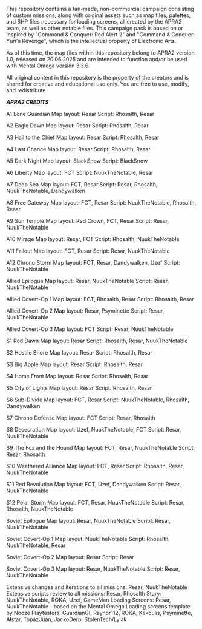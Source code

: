 This repository contains a fan-made, non-commercial campaign consisting of custom missions, along with original assets such as map files, palettes, and SHP files necessary for loading screens, all created by the APRA2 team, as well as other notable files. This campaign pack is based on or inspired by "Command & Conquer: Red Alert 2" and "Command & Conquer: Yuri's Revenge", which is the intellectual property of Electronic Arts.

As of this time, the map files within this repository belong to APRA2 version 1.0, released on 20.06.2025 and are intended to function and/or be used with Mental Omega version 3.3.6

All original content in this repository is the property of the creators and is shared for creative and educational use only. You are free to use, modify, and redistribute


***APRA2 CREDITS***



A1 Lone Guardian
Map layout: Resar
Script: Rhosalth, Resar<br>

A2 Eagle Dawn
Map layout: Resar
Script: Rhosalth, Resar


A3 Hail to the Chief
Map layout: Resar
Script: Rhosalth, Resar


A4 Last Chance
Map layout: Resar
Script: Rhosalth, Resar


A5 Dark Night
Map layout: BlackSnow
Script: BlackSnow


A6 Liberty
Map layout: FCT
Script: NuukTheNotable, Resar

A7 Deep Sea
Map layout: FCT, Resar
Script: Resar, Rhosalth, NuukTheNotable, Dandywalken

A8 Free Gateway
Map layout: FCT, Resar
Script: NuukTheNotable, Rhosalth, Resar

A9 Sun Temple
Map layout: Red Crown, FCT, Resar
Script: Resar, NuukTheNotable

A10 Mirage
Map layout: Resar, FCT
Script: Rhosalth, NuukTheNotable

A11 Fallout
Map layout: FCT, Resar
Script: Resar, NuukTheNotable

A12 Chrono Storm
Map layout: FCT, Resar, Dandywalken, Uzef
Script: NuukTheNotable

Allied Epilogue
Map layout: Resar, NuukTheNotable
Script: Resar, NuukTheNotable

Allied Covert-Op 1
Map layout: FCT, Rhosalth, Resar
Script: Rhosalth, Resar

Allied Covert-Op 2
Map layout: Resar, Psyminette
Script: Resar, NuukTheNotable

Allied Covert-Op 3
Map layout: FCT
Script: Resar, NuukTheNotable





S1 Red Dawn
Map layout: Resar
Script: Rhosalth, Resar, NuukTheNotable

S2 Hostile Shore
Map layout: Resar
Script: Rhosalth, Resar

S3 Big Apple
Map layout: Resar
Script: Rhosalth, Resar

S4 Home Front
Map layout: Resar
Script: Rhosalth, Resar

S5 City of Lights
Map layout: Resar
Script: Rhosalth, Resar

S6 Sub-Divide
Map layout: FCT, Resar
Script: NuukTheNotable, Rhosalth, Dandywalken

S7 Chrono Defense
Map layout: FCT
Script: Resar, Rhosalth

S8 Desecration
Map layout: Uzef, NuukTheNotable, FCT
Script: Resar, NuukTheNotable

S9 The Fox and the Hound
Map layout: FCT, Resar, NuukTheNotable
Script: Resar, Rhosalth

S10 Weathered Alliance
Map layout: FCT, Resar
Script: Rhosalth, Resar, NuukTheNotable

S11 Red Revolution
Map layout: FCT, Uzef, Dandywalken
Script: Resar, NuukTheNotable

S12 Polar Storm
Map layout: FCT, Resar, NuukTheNotable
Script: Resar, Rhosalth, NuukTheNotable

Soviet Epilogue
Map layout: Resar, NuukTheNotable
Script: Resar, NuukTheNotable

Soviet Covert-Op 1
Map layout: NuukTheNotable
Script: Rhosalth, NuukTheNotable, Resar

Soviet Covert-Op 2
Map layout: Resar
Script: Resar

Soviet Covert-Op 3
Map layout: Resar, NuukTheNotable
Script: Resar, NuukTheNotable

Extensive changes and iterations to all missions: Resar, NuukTheNotable
Extensive scripts review to all missions: Resar, Rhosalth
Story: NuukTheNotable, ROKA, Uzef, GameMan
Loading Screens: Resar, NuukTheNotable - based on the Mental Omega Loading screens template by Nooze
Playtesters: GuardianGI, Raynor112, ROKA, Kekoulis, Psyminette, Alstar, TopazJuan, JackoDerp, StolenTech/Lylak

